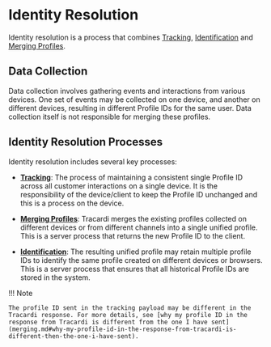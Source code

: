 # Identity Resolution

Identity resolution is a process that combines [Tracking](tracking.md), [Identification](identification.md)
and [Merging Profiles](merging.md).

## Data Collection

Data collection involves gathering events and interactions from various devices. One set of events may be collected on
one device, and another on different devices, resulting in different Profile IDs for the same user. Data collection
itself is not responsible for merging these profiles.

## Identity Resolution Processes

Identity resolution includes several key processes:

- **[Tracking](tracking.md)**: The process of maintaining a consistent single Profile ID across all customer
  interactions on a single device. It is the responsibility of the device/client to keep the Profile ID unchanged and
  this is a process on the device.

- **[Merging Profiles](merging.md)**: Tracardi merges the existing profiles collected on different devices or from
  different channels into a single unified profile. This is a server process that returns the new Profile ID to the
  client.

- **[Identification](identification.md)**: The resulting unified profile may retain multiple profile IDs to identify the
  same profile created on different devices or browsers. This is a server process that ensures that all historical
  Profile IDs are stored in the system.

!!! Note

    The profile ID sent in the tracking payload may be different in the Tracardi response. For more details, see [why my profile ID in the response from Tracardi is different from the one I have sent](merging.md#why-my-profile-id-in-the-response-from-tracardi-is-different-then-the-one-i-have-sent).